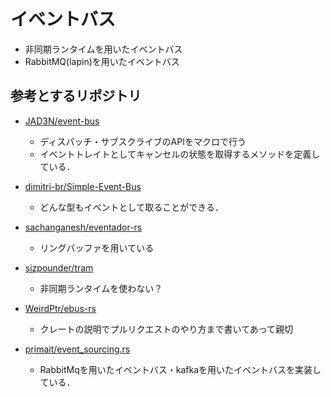 # イベントバス

- 非同期ランタイムを用いたイベントバス
- RabbitMQ(lapin)を用いたイベントバス

## 参考とするリポジトリ

- [JAD3N/event-bus](https://github.com/JAD3N/event-bus/tree/master)
  - ディスパッチ・サブスクライブのAPIをマクロで行う
  - イベントトレイトとしてキャンセルの状態を取得するメソッドを定義している．
  
- [dimitri-br/Simple-Event-Bus](https://github.com/dimitri-br/Simple-Event-Bus)
  - どんな型もイベントとして取ることができる．
- [sachanganesh/eventador-rs](https://github.com/sachanganesh/eventador-rs)
  - リングバッファを用いている
- [sizpounder/tram](https://github.com/sixpounder/tram)
  - 非同期ランタイムを使わない？
- [WeirdPtr/ebus-rs](https://github.com/WeirdPtr/ebus-rs)
  - クレートの説明でプルリクエストのやり方まで書いてあって親切

- [primait/event_sourcing.rs](https://github.com/primait/event_sourcing.rs)
  - RabbitMqを用いたイベントバス・kafkaを用いたイベントバスを実装している．
